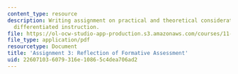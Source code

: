 ```yaml
---
content_type: resource
description: Writing assignment on practical and theoretical considerations around
  differentiated instruction.
file: https://ol-ocw-studio-app-production.s3.amazonaws.com/courses/11-125-introduction-to-education-understanding-and-evaluating-education-spring-2009/226071036079316e10865c4dea706ad2_MIT11_125s09_assn_Assignment03.pdf
file_type: application/pdf
resourcetype: Document
title: 'Assignment 3: Reflection of Formative Assessment'
uid: 22607103-6079-316e-1086-5c4dea706ad2
---
```

